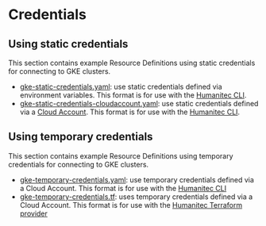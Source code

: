 # Credentials

## Using static credentials

This section contains example Resource Definitions using static credentials for connecting to GKE clusters.

* [gke-static-credentials.yaml](gke-static-credentials.yaml): use static credentials defined via environment variables. This format is for use with the [Humanitec CLI](https://developer.humanitec.com/platform-orchestrator/cli/).
* [gke-static-credentials-cloudaccount.yaml](gke-static-credentials-cloudaccount.yaml): use static credentials defined via a [Cloud Account](https://developer.humanitec.com/platform-orchestrator/security/cloud-accounts/). This format is for use with the [Humanitec CLI](https://developer.humanitec.com/platform-orchestrator/cli/).

## Using temporary credentials

This section contains example Resource Definitions using temporary credentials for connecting to GKE clusters.

* [gke-temporary-credentials.yaml](gke-temporary-credentials.yaml): use temporary credentials defined via a Cloud Account. This format is for use with the [Humanitec CLI](https://developer.humanitec.com/platform-orchestrator/cli/)
* [gke-temporary-credentials.tf](gke-temporary-credentials.tf): uses temporary credentials defined via a Cloud Account. This format is for use with the [Humanitec Terraform provider](https://registry.terraform.io/providers/humanitec/humanitec)